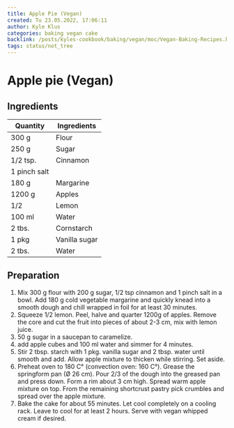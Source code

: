 ```yaml
---
title: Apple Pie (Vegan)
created: Tu 23.05.2022, 17:06:11
author: Kyle Klus
categories: baking vegan cake
backlink: /posts/kyles-cookbook/baking/vegan/moc/Vegan-Baking-Recipes.html
tags: status/not_tree
---
```


# Apple pie (Vegan)

## Ingredients

| Quantity | Ingredients |
| ---------------- | ---------------- |
| 300 g | Flour |
| 250 g | Sugar |
| 1/2 tsp. | Cinnamon |
| 1 pinch salt
| 180 g | Margarine |
| 1200 g | Apples |
| 1/2 | Lemon |
| 100 ml | Water |
| 2 tbs. | Cornstarch |
| 1 pkg | Vanilla sugar |
| 2 tbs. | Water |

## Preparation

1. Mix 300 g flour with 200 g sugar, 1/2 tsp cinnamon and 1 pinch salt in a bowl. Add 180 g cold vegetable margarine and quickly knead into a smooth dough and chill wrapped in foil for at least 30 minutes.
2. Squeeze 1/2 lemon. Peel, halve and quarter 1200g of apples. Remove the core and cut the fruit into pieces of about 2-3 cm, mix with lemon juice.
3. 50 g sugar in a saucepan to caramelize.
4. add apple cubes and 100 ml water and simmer for 4 minutes.
5. Stir 2 tbsp. starch with 1 pkg. vanilla sugar and 2 tbsp. water until smooth and add. Allow apple mixture to thicken while stirring. Set aside.
6. Preheat oven to 180 C° (convection oven: 160 C°). Grease the springform pan (Ø 26 cm). Pour 2/3 of the dough into the greased pan and press down. Form a rim about 3 cm high. Spread warm apple mixture on top. From the remaining shortcrust pastry pick crumbles and spread over the apple mixture.
7. Bake the cake for about 55 minutes. Let cool completely on a cooling rack. Leave to cool for at least 2 hours. Serve with vegan whipped cream if desired.
